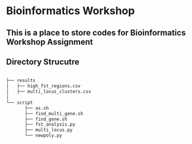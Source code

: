 # Bioinformatics Workshop

This is a place to store codes for Bioinformatics Workshop Assignment
---

## Directory Strucutre

```bash

├── results
│   ├── high_fst_regions.csv
│   ├── multi_locus_clusters.csv
│   
└── script
       ├── as.sh
       ├── find_multi_gene.sh
       ├── find_gene.sh
       ├── fst_analysis.py
       ├── multi_locus.py
       └── newpoly.py
```       
